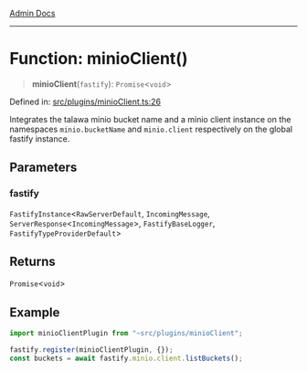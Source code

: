 [Admin Docs](/)

***

# Function: minioClient()

> **minioClient**(`fastify`): `Promise`\<`void`\>

Defined in: [src/plugins/minioClient.ts:26](https://github.com/syedali237/talawa-api/blob/8be1a1231af103d298d6621405c956dc45d3a73a/src/plugins/minioClient.ts#L26)

Integrates the talawa minio bucket name and a minio client instance on the namespaces `minio.bucketName` and `minio.client` respectively on the global fastify instance.

## Parameters

### fastify

`FastifyInstance`\<`RawServerDefault`, `IncomingMessage`, `ServerResponse`\<`IncomingMessage`\>, `FastifyBaseLogger`, `FastifyTypeProviderDefault`\>

## Returns

`Promise`\<`void`\>

## Example

```ts
import minioClientPlugin from "~src/plugins/minioClient";

fastify.register(minioClientPlugin, {});
const buckets = await fastify.minio.client.listBuckets();
```

